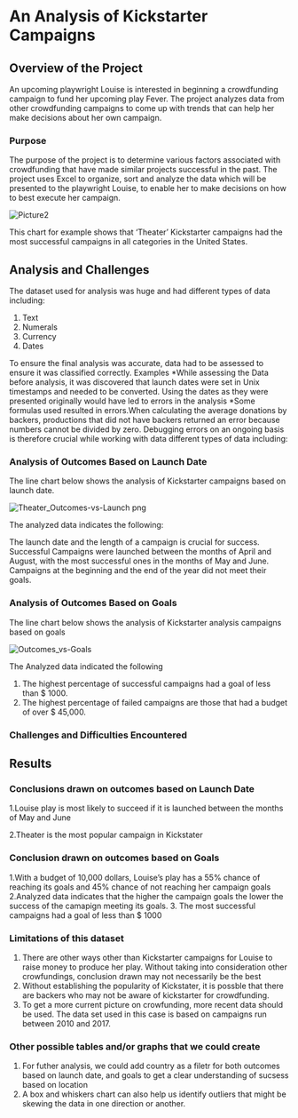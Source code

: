 # An Analysis of Kickstarter Campaigns 
## Overview of the Project
An upcoming playwright Louise is interested in beginning a crowdfunding campaign to fund her upcoming play Fever. The project analyzes data from other crowdfunding campaigns to come up with trends that can help her make decisions about her own campaign.  

### Purpose
The purpose of the project is to determine various factors associated with crowdfunding that have made similar projects successful in the past. 
The project uses Excel to organize, sort and analyze the data which will be presented to the playwright Louise, to enable her to make decisions on how to best execute her campaign.

![Picture2](https://user-images.githubusercontent.com/90416094/137037676-bb13ad0e-ddb6-498b-885e-de9ebaa8b448.png)

This chart for example shows that ‘Theater’ Kickstarter campaigns had the most successful campaigns in all categories in the United States.

## Analysis and Challenges
The dataset used for analysis was huge and had different types of data including:
1. Text
2. Numerals
3. Currency
4. Dates

To ensure the final analysis was accurate, data had to be assessed to ensure it was classified correctly. 
Examples
*While assessing the Data before analysis, it was discovered that launch dates were set in Unix timestamps and needed to be converted. Using the dates as they were presented   originally would have led to errors in the analysis 
*Some formulas used resulted in errors.When calculating the average donations by backers, productions that  did not have backers returned an error because numbers cannot be divided by zero. Debugging errors on an ongoing basis is therefore crucial while working with data
different types of data including:

### Analysis of Outcomes Based on Launch Date

The line chart below shows the analysis of Kickstarter campaigns based on launch date.

![Theater_Outcomes-vs-Launch png](https://user-images.githubusercontent.com/90416094/137051298-30677b1a-c89d-4659-b5e6-b5400eeee429.png)


The analyzed data indicates the following:

The launch date and the length of a campaign is crucial for success. 
Successful Campaigns were launched  between the months of April and August, with the most successful ones in the months of May and June.
Campaigns at the beginning and the end of the year did not meet their goals.
 
### Analysis of Outcomes Based on Goals

The line chart below shows the analysis of Kickstarter analysis campaigns based on goals

![Outcomes_vs-Goals](https://user-images.githubusercontent.com/90416094/137052401-2c643195-3146-49c2-8f04-280d7d44bc6b.png)

The Analyzed data indicated the following
1. The highest percentage of successful campaigns had a goal of less than $ 1000.
2. The highest percentage of failed campaigns are those that had a budget of over $ 45,000.



### Challenges and Difficulties Encountered




## Results

### Conclusions drawn on outcomes based on Launch Date
1.Louise play is most likely to succeed if it is launched between the months of May and June

2.Theater is the most popular campaign in Kickstater 


### Conclusion drawn on outcomes based on Goals
1.With a budget of 10,000 dollars, Louise’s play has a 55% chance of reaching its goals and 45% chance of not reaching her campaign goals
2.Analyzed data indicates that the higher the campaign goals the lower the success of the camapign meeting its goals.
3. The most successful campaigns had a goal of less than $ 1000 


### Limitations of this dataset
1. There  are other ways other than Kickstarter campaigns for Louise to raise money to produce her play. Without taking into consideration other crowfundings, conclusion drawn  may not necessarily be the best
2. Without establishing the popularity of Kickstater, it is possble that there are backers who may not be aware of kickstarter for crowdfunding.
3. To get a more current picture on crowfunding, more recent data should be used. The data set used in this case is based on campaigns run between 2010 and 2017. 


### Other possible tables and/or graphs that we could create
1. For futher analysis, we could add country as a filetr for both outcomes based on launch date, and goals to get a clear understanding of sucsess based on location
2. A box and whiskers chart can also help us identify outliers that might be skewing the data in one direction or another.
